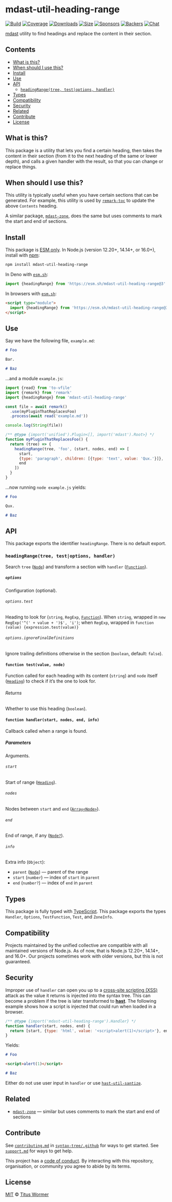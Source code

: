 # mdast-util-heading-range

[![Build][build-badge]][build]
[![Coverage][coverage-badge]][coverage]
[![Downloads][downloads-badge]][downloads]
[![Size][size-badge]][size]
[![Sponsors][sponsors-badge]][collective]
[![Backers][backers-badge]][collective]
[![Chat][chat-badge]][chat]

[mdast][] utility to find headings and replace the content in their section.

## Contents

*   [What is this?](#what-is-this)
*   [When should I use this?](#when-should-i-use-this)
*   [Install](#install)
*   [Use](#use)
*   [API](#api)
    *   [`headingRange(tree, test|options, handler)`](#headingrangetree-testoptions-handler)
*   [Types](#types)
*   [Compatibility](#compatibility)
*   [Security](#security)
*   [Related](#related)
*   [Contribute](#contribute)
*   [License](#license)

## What is this?

This package is a utility that lets you find a certain heading, then takes the
content in their section (from it to the next heading of the same or lower
depth), and calls a given handler with the result, so that you can change or
replace things.

## When should I use this?

This utility is typically useful when you have certain sections that can be
generated.
For example, this utility is used by [`remark-toc`][remark-toc] to update the
above `Contents` heading.

A similar package, [`mdast-zone`][mdast-zone], does the same but uses comments
to mark the start and end of sections.

## Install

This package is [ESM only][esm].
In Node.js (version 12.20+, 14.14+, or 16.0+), install with [npm][]:

```sh
npm install mdast-util-heading-range
```

In Deno with [`esm.sh`][esmsh]:

```js
import {headingRange} from 'https://esm.sh/mdast-util-heading-range@3'
```

In browsers with [`esm.sh`][esmsh]:

```html
<script type="module">
  import {headingRange} from 'https://esm.sh/mdast-util-heading-range@3?bundle'
</script>
```

## Use

Say we have the following file, `example.md`:

```markdown
# Foo

Bar.

# Baz
```

…and a module `example.js`:

```js
import {read} from 'to-vfile'
import {remark} from 'remark'
import {headingRange} from 'mdast-util-heading-range'

const file = await remark()
  .use(myPluginThatReplacesFoo)
  .process(await read('example.md'))

console.log(String(file))

/** @type {import('unified').Plugin<[], import('mdast').Root>} */
function myPluginThatReplacesFoo() {
  return (tree) => {
    headingRange(tree, 'foo', (start, nodes, end) => [
      start,
      {type: 'paragraph', children: [{type: 'text', value: 'Qux.'}]},
      end
    ])
  }
}
```

…now running `node example.js` yields:

```markdown
# Foo

Qux.

# Baz
```

## API

This package exports the identifier `headingRange`.
There is no default export.

### `headingRange(tree, test|options, handler)`

Search `tree` ([`Node`][node]) and transform a section with `handler`
([`Function`][handler]).

##### `options`

Configuration (optional).

###### `options.test`

Heading to look for (`string`, `RegExp`, [`Function`][test]).
When `string`, wrapped in `new RegExp('^(' + value + ')$', 'i')`;
when `RegExp`, wrapped in `function (value) {expression.test(value)}`

###### `options.ignoreFinalDefinitions`

Ignore trailing definitions otherwise in the section (`boolean`, default:
`false`).

#### `function test(value, node)`

Function called for each heading with its content (`string`) and `node`
itself ([`Heading`][heading]) to check if it’s the one to look for.

###### Returns

Whether to use this heading (`boolean`).

#### `function handler(start, nodes, end, info)`

Callback called when a range is found.

##### Parameters

Arguments.

###### `start`

Start of range ([`Heading`][heading]).

###### `nodes`

Nodes between `start` and `end` ([`Array<Node>`][node]).

###### `end`

End of range, if any ([`Node?`][node]).

###### `info`

Extra info (`Object`):

*   `parent` ([`Node`][node]) — parent of the range
*   `start` (`number`) — index of `start` in `parent`
*   `end` (`number?`) — index of `end` in `parent`

## Types

This package is fully typed with [TypeScript][].
This package exports the types `Handler`, `Options`, `TestFunction`, `Test`,
and `ZoneInfo`.

## Compatibility

Projects maintained by the unified collective are compatible with all maintained
versions of Node.js.
As of now, that is Node.js 12.20+, 14.14+, and 16.0+.
Our projects sometimes work with older versions, but this is not guaranteed.

## Security

Improper use of `handler` can open you up to a [cross-site scripting (XSS)][xss]
attack as the value it returns is injected into the syntax tree.
This can become a problem if the tree is later transformed to [**hast**][hast].
The following example shows how a script is injected that could run when loaded
in a browser.

```js
/** @type {import('mdast-util-heading-range').Handler} */
function handler(start, nodes, end) {
  return [start, {type: 'html', value: '<script>alert(1)</script>'}, end]
}
```

Yields:

```markdown
# Foo

<script>alert(1)</script>

# Baz
```

Either do not use user input in `handler` or use
[`hast-util-santize`][hast-util-sanitize].

## Related

*   [`mdast-zone`](https://github.com/syntax-tree/mdast-zone)
    — similar but uses comments to mark the start and end of sections

## Contribute

See [`contributing.md`][contributing] in [`syntax-tree/.github`][health] for
ways to get started.
See [`support.md`][support] for ways to get help.

This project has a [code of conduct][coc].
By interacting with this repository, organisation, or community you agree to
abide by its terms.

## License

[MIT][license] © [Titus Wormer][author]

<!-- Definitions -->

[build-badge]: https://github.com/syntax-tree/mdast-util-heading-range/workflows/main/badge.svg

[build]: https://github.com/syntax-tree/mdast-util-heading-range/actions

[coverage-badge]: https://img.shields.io/codecov/c/github/syntax-tree/mdast-util-heading-range.svg

[coverage]: https://codecov.io/github/syntax-tree/mdast-util-heading-range

[downloads-badge]: https://img.shields.io/npm/dm/mdast-util-heading-range.svg

[downloads]: https://www.npmjs.com/package/mdast-util-heading-range

[size-badge]: https://img.shields.io/bundlephobia/minzip/mdast-util-heading-range.svg

[size]: https://bundlephobia.com/result?p=mdast-util-heading-range

[sponsors-badge]: https://opencollective.com/unified/sponsors/badge.svg

[backers-badge]: https://opencollective.com/unified/backers/badge.svg

[collective]: https://opencollective.com/unified

[chat-badge]: https://img.shields.io/badge/chat-discussions-success.svg

[chat]: https://github.com/syntax-tree/unist/discussions

[npm]: https://docs.npmjs.com/cli/install

[esm]: https://gist.github.com/sindresorhus/a39789f98801d908bbc7ff3ecc99d99c

[esmsh]: https://esm.sh

[typescript]: https://www.typescriptlang.org

[license]: license

[author]: https://wooorm.com

[health]: https://github.com/syntax-tree/.github

[contributing]: https://github.com/syntax-tree/.github/blob/main/contributing.md

[support]: https://github.com/syntax-tree/.github/blob/main/support.md

[coc]: https://github.com/syntax-tree/.github/blob/main/code-of-conduct.md

[mdast]: https://github.com/syntax-tree/mdast

[node]: https://github.com/syntax-tree/unist#node

[handler]: #function-handlerstart-nodes-end-info

[heading]: https://github.com/syntax-tree/mdast#heading

[test]: #function-testvalue-node

[xss]: https://en.wikipedia.org/wiki/Cross-site_scripting

[hast]: https://github.com/syntax-tree/hast

[mdast-zone]: https://github.com/syntax-tree/mdast-zone

[hast-util-sanitize]: https://github.com/syntax-tree/hast-util-sanitize

[remark-toc]: https://github.com/remarkjs/remark-toc
